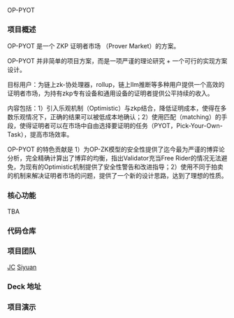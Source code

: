 
OP-PYOT

### 项目概述

OP-PYOT 是一个 ZKP 证明者市场 （Prover Market）的方案。

OP-PYOT 并非简单的项目方案，而是一项严谨的理论研究 + 一个可行的实现方案设计。

目标用户：为链上zk-协处理器，rollup，链上llm推断等多种用户提供一个高效的证明者市场，为持有zkp专有设备和通用设备的证明者提供公平持续的收入。

内容包括：1）引入乐观机制（Optimistic）与zkp结合，降低证明成本，使得在多数乐观情况下，正确的结果可以被低成本地确认；2）使用匹配（matching）的手段，使得证明者可以在市场中自由选择要证明的任务（PYOT，Pick-Your-Own-Task），提高市场效率。

OP-PYOT 的特色贡献是 1）为OP-ZK模型的安全性提供了迄今最为严谨的博弈论分析，完全精确计算出了博弈的均衡，指出Validator充当Free Rider的情况无法避免，为现有的Optimistic机制提供了安全性警告和改进指导；2）使用不同于拍卖的机制来解决证明者市场的问题，提供了一个新的设计思路，达到了理想的性质。

### 核心功能

TBA

### 代码仓库


### 项目团队

[JC](https://github.com/sun-jc)
[Siyuan](https://github.com/iamliusiyuan)

### Deck 地址


### 项目演示

